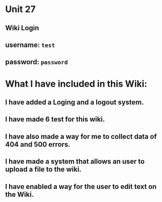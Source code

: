 # Unit 27

## Wiki Login
## username: `test`
## password: `password`
# 
# What I have included in this Wiki:
## I have added a Loging and a logout system.
## I have made 6 test for this wiki.
## I have also made a way for me to collect data of 404 and 500 errors.
## I have made a system that allows an user to upload a file to the wiki.
## I have enabled a way for the user to edit text on the Wiki.